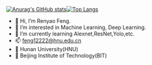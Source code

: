 
[![Anurag's GitHub stats](https://github-readme-stats.vercel.app/api?username=locolocoer)](https://github.com/anuraghazra/github-readme-stats&theme=calm)[![Top Langs](https://github-readme-stats.vercel.app/api/top-langs/?username=locolocoer)](https://github.com/anuraghazra/github-readme-stats)
- 👋 Hi, I’m Renyao Feng.
- 👀 I’m interested in Machine Learning, Deep Learning.
- 🌱 I’m currently learning Alexnet,ResNet,Yolo,etc.
- 📫 feng12222@hnu.edu.cn
- 🏫 Hunan University(HNU)
- 🏫 Beijing Institute of Technology(BIT)
<!---
locolocoer/locolocoer is a ✨ special ✨ repository because its `README.md` (this file) appears on your GitHub profile.
You can click the Preview link to take a look at your changes.
--->
